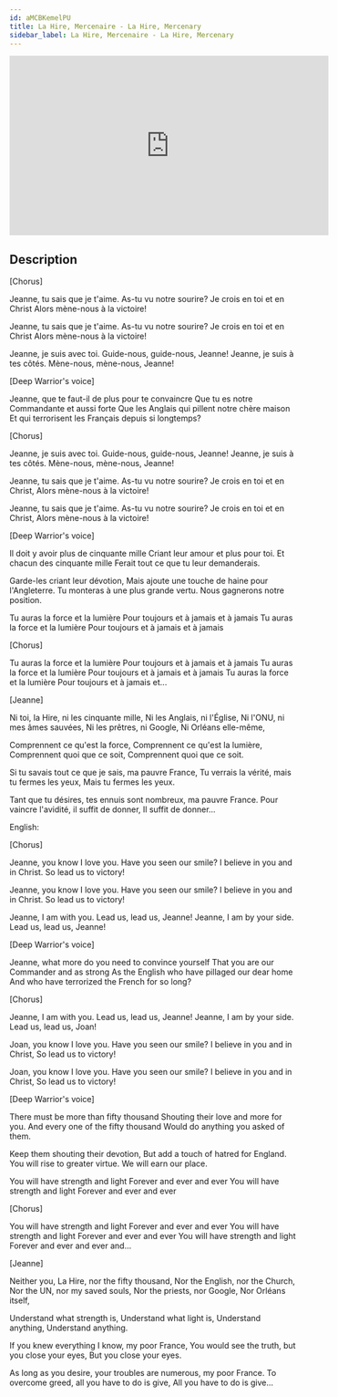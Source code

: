 ```yaml
---
id: aMCBKemelPU
title: La Hire, Mercenaire - La Hire, Mercenary
sidebar_label: La Hire, Mercenaire - La Hire, Mercenary
---
```


<iframe
  width="560"
  height="315"
  src="https://www.youtube.com/embed/aMCBKemelPU"
  title="YouTube video player"
  frameborder="0"
  allow="accelerometer; autoplay; clipboard-write; encrypted-media; gyroscope; picture-in-picture; web-share"
  referrerpolicy="strict-origin-when-cross-origin"
  allowfullscreen
></iframe>

## Description

[Chorus]

Jeanne, tu sais que je t'aime.
As-tu vu notre sourire?
Je crois en toi et en Christ
Alors mène-nous à la victoire!

Jeanne, tu sais que je t'aime.
As-tu vu notre sourire?
Je crois en toi et en Christ
Alors mène-nous à la victoire!

Jeanne, je suis avec toi.
Guide-nous, guide-nous, Jeanne!
Jeanne, je suis à tes côtés.
Mène-nous, mène-nous, Jeanne!

[Deep Warrior's voice]

Jeanne, que te faut-il de plus pour te convaincre
Que tu es notre Commandante et aussi forte
Que les Anglais qui pillent notre chère maison
Et qui terrorisent les Français depuis si longtemps?

[Chorus]

Jeanne, je suis avec toi.
Guide-nous, guide-nous, Jeanne!
Jeanne, je suis à tes côtés.
Mène-nous, mène-nous, Jeanne!

Jeanne, tu sais que je t'aime.
As-tu vu notre sourire?
Je crois en toi et en Christ,
Alors mène-nous à la victoire!

Jeanne, tu sais que je t'aime.
As-tu vu notre sourire?
Je crois en toi et en Christ,
Alors mène-nous à la victoire!

[Deep Warrior's voice]

Il doit y avoir plus de cinquante mille
Criant leur amour et plus pour toi.
Et chacun des cinquante mille
Ferait tout ce que tu leur demanderais.

Garde-les criant leur dévotion,
Mais ajoute une touche de haine pour l'Angleterre.
Tu monteras à une plus grande vertu.
Nous gagnerons notre position.


Tu auras la force et la lumière
Pour toujours et à jamais et à jamais
Tu auras la force et la lumière
Pour toujours et à jamais et à jamais

[Chorus]

Tu auras la force et la lumière
Pour toujours et à jamais et à jamais
Tu auras la force et la lumière
Pour toujours et à jamais et à jamais
Tu auras la force et la lumière
Pour toujours et à jamais et...

[Jeanne]

Ni toi, la Hire, ni les cinquante mille,
Ni les Anglais, ni l'Église,
Ni l'ONU, ni mes âmes sauvées,
Ni les prêtres, ni Google,
Ni Orléans elle-même,

Comprennent ce qu'est la force,
Comprennent ce qu'est la lumière,
Comprennent quoi que ce soit,
Comprennent quoi que ce soit.

Si tu savais tout ce que je sais, ma pauvre France,
Tu verrais la vérité, mais tu fermes les yeux,
Mais tu fermes les yeux.

Tant que tu désires, tes ennuis sont nombreux, ma pauvre France.
Pour vaincre l'avidité, il suffit de donner,
Il suffit de donner...

English:

[Chorus]

Jeanne, you know I love you.
Have you seen our smile?
I believe in you and in Christ.
So lead us to victory!

Jeanne, you know I love you.
Have you seen our smile?
I believe in you and in Christ.
So lead us to victory!

Jeanne, I am with you.
Lead us, lead us, Jeanne!
Jeanne, I am by your side.
Lead us, lead us, Jeanne!

[Deep Warrior's voice]

Jeanne, what more do you need to convince yourself
That you are our Commander and as strong
As the English who have pillaged our dear home
And who have terrorized the French for so long?

[Chorus]

Jeanne, I am with you.
Lead us, lead us, Jeanne!
Jeanne, I am by your side. Lead us, lead us, Joan!

Joan, you know I love you.
Have you seen our smile?
I believe in you and in Christ,
So lead us to victory!

Joan, you know I love you.
Have you seen our smile?
I believe in you and in Christ,
So lead us to victory!

[Deep Warrior's voice]

There must be more than fifty thousand
Shouting their love and more for you.
And every one of the fifty thousand
Would do anything you asked of them.

Keep them shouting their devotion,
But add a touch of hatred for England.
You will rise to greater virtue.
We will earn our place.

You will have strength and light
Forever and ever and ever
You will have strength and light
Forever and ever and ever

[Chorus]

You will have strength and light
Forever and ever and ever
You will have strength and light
Forever and ever and ever
You will have strength and light
Forever and ever and ever and...

[Jeanne]

Neither you, La Hire, nor the fifty thousand,
Nor the English, nor the Church,
Nor the UN, nor my saved souls,
Nor the priests, nor Google,
Nor Orléans itself,

Understand what strength is,
Understand what light is,
Understand anything,
Understand anything.

If you knew everything I know, my poor France,
You would see the truth, but you close your eyes,
But you close your eyes.

As long as you desire, your troubles are numerous, my poor France.
To overcome greed, all you have to do is give,
All you have to do is give...
